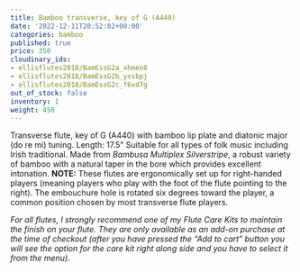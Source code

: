 ```yaml
---
title: Bamboo transverse, key of G (A440)
date: '2022-12-11T20:52:02+00:00'
categories: bamboo
published: true
price: 350
cloudinary_ids:
- ellisflutes2018/BamEssG2a_xhmeo8
- ellisflutes2018/BamEssG2b_yxsbpj
- ellisflutes2018/BamEssG2c_f6xd7g
out_of_stock: false
inventory: 1
weight: 450
---
```


Transverse flute, key of G (A440) with bamboo lip plate and diatonic major (do re mi) tuning.  Length: 17.5"  Suitable for all types of folk music including Irish traditional.  Made from *Bambusa Multiplex Silverstripe*, a robust variety of bamboo with a natural taper in the bore which provides excellent intonation.  **NOTE:** These flutes are ergonomically set up for right-handed players (meaning players who play with the foot of the flute pointing to the right).  The embouchure hole is rotated six degrees toward the player, a common position chosen by most transverse flute players.  

*For all flutes, I strongly recommend one of my Flute Care Kits to maintain the finish on your flute. They are only available as an add-on purchase at the time of checkout (after you have pressed the “Add to cart” button you will see the option for the care kit right along side and you have to select it from the menu).*